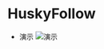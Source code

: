 # HuskyFollow
 - 演示
 ![演示](https://raw.githubusercontent.com/muyangren907/HuskyFollow/master/screenshot/screenshot.gif?token=AHHXZTOQVYOHRZ3KWMDYCKS5QCKPA)
